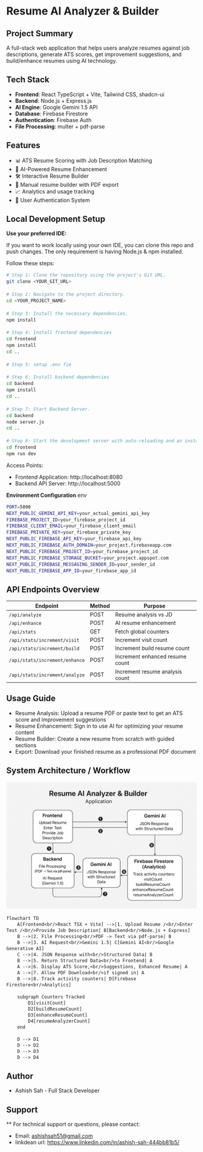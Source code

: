 # Resume AI Analyzer & Builder

## Project Summary

A full-stack web application that helps users analyze resumes against job descriptions, generate ATS scores, get improvement suggestions, and build/enhance resumes using AI technology.

## Tech Stack

- **Frontend**: React TypeScript + Vite, Tailwind CSS, shadcn-ui
- **Backend**: Node.js + Express.js
- **AI Engine**: Google Gemini 1.5 API
- **Database**: Firebase Firestore
- **Authentication**: Firebase Auth
- **File Processing**: multer + pdf-parse

## Features

- 📊 ATS Resume Scoring with Job Description Matching
- 🤖 AI-Powered Resume Enhancement
- 🛠️ Interactive Resume Builder
- 📄 Manual resume builder with PDF export
- 📈 Analytics and usage tracking
- 🔐 User Authentication System

## Local Development Setup

**Use your preferred IDE:**

If you want to work locally using your own IDE, you can clone this repo and push changes. The only requirement is having Node.js & npm installed.

Follow these steps:

```sh
# Step 1: Clone the repository using the project's Git URL.
git clone <YOUR_GIT_URL>

# Step 2: Navigate to the project directory.
cd <YOUR_PROJECT_NAME>

# Step 3: Install the necessary dependencies.
npm install

# Step 4: Install frontend dependencies
cd frontend
npm install
cd ..

# Step 5: setup .env fie

# Step 6: Install backend dependencies
cd backend
npm install
cd ..

# Step 7: Start Backend Server.
cd backend
node server.js
cd ..

# Step 8: Start the development server with auto-reloading and an instant preview.
cd frontend
npm run dev
```
Access Points:
- Frontend Application: http://localhost:8080
- Backend API Server: http://localhost:5000

**Environment Configuration**
env
```sh
PORT=5000
NEXT_PUBLIC_GEMINI_API_KEY=your_actual_gemini_api_key
FIREBASE_PROJECT_ID=your_firebase_project_id
FIREBASE_CLIENT_EMAIL=your_firebase_client_email
FIREBASE_PRIVATE_KEY=your_firebase_private_key
NEXT_PUBLIC_FIREBASE_API_KEY=your_firebase_api_key
NEXT_PUBLIC_FIREBASE_AUTH_DOMAIN=your_project.firebaseapp.com
NEXT_PUBLIC_FIREBASE_PROJECT_ID=your_firebase_project_id
NEXT_PUBLIC_FIREBASE_STORAGE_BUCKET=your_project.appspot.com
NEXT_PUBLIC_FIREBASE_MESSAGING_SENDER_ID=your_sender_id
NEXT_PUBLIC_FIREBASE_APP_ID=your_firebase_app_id
```

## API Endpoints Overview

| Endpoint | Method | Purpose |
|----------|--------|---------|
| `/api/analyze` | POST | Resume analysis vs JD |
| `/api/enhance` | POST | AI resume enhancement |
| `/api/stats` | GET | Fetch global counters |
| `/api/stats/increment/visit` | POST | Increment visit count |
| `/api/stats/increment/build` | POST | Increment build resume count |
| `/api/stats/increment/enhance` | POST | Increment enhanced resume count |
| `/api/stats/increment/analyze` | POST | Increment resume analysis count |

## Usage Guide
- Resume Analysis: Upload a resume PDF or paste text to get an ATS score and improvement suggestions
- Resume Enhancement: Sign in to use AI for optimizing your resume content
- Resume Builder: Create a new resume from scratch with guided sections
- Export: Download your finished resume as a professional PDF document

## System Architecture / Workflow

![System Architecture](./frontend/public/Resume%20AI%20Analyzer%20Solution%20digram.png)

```mermaid
flowchart TD
    A[Frontend<br/>React TSX + Vite] -->|1. Upload Resume /<br/>Enter Text /<br/>Provide Job Description| B[Backend<br/>Node.js + Express]
    B -->|2. File Processing<br/>PDF -> Text via pdf-parse| B
    B -->|3. AI Request<br/>Gemini 1.5| C[Gemini AI<br/>Google Generative AI]
    C -->|4. JSON Response with<br/>Structured Data| B
    B -->|5. Return Structured Data<br/>to Frontend| A
    A -->|6. Display ATS Score,<br/>Suggestions, Enhanced Resume| A
    A -->|7. Allow PDF Download<br/>if signed in| A
    B -->|8. Track activity counters| D[Firebase Firestore<br/>Analytics]
    
    subgraph Counters Tracked
        D1[visitCount]
        D2[buildResumeCount]
        D3[enhanceResumeCount]
        D4[resumeAnalyzerCount]
    end
    
    D --> D1
    D --> D2
    D --> D3
    D --> D4
```

## Author
- Ashish Sah - Full Stack Developer

## Support
** For technical support or questions, please contact:
- Email: ashishsah51@gmail.com
- linkdean url: https://www.linkedin.com/in/ashish-sah-444bb81b5/